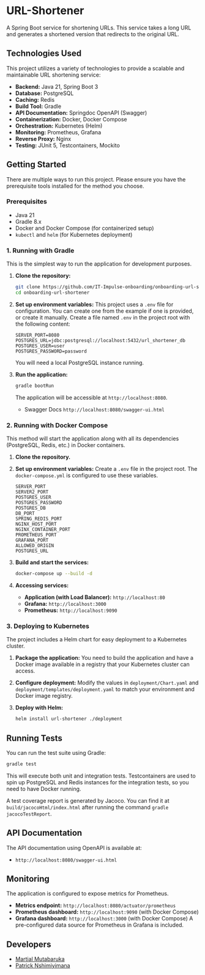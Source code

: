 # URL-Shortener

A Spring Boot service for shortening URLs. This service takes a long URL and generates a shortened version that redirects to the original URL.

## Technologies Used

This project utilizes a variety of technologies to provide a scalable and maintainable URL shortening service:

- **Backend:** Java 21, Spring Boot 3
- **Database:** PostgreSQL
- **Caching:** Redis
- **Build Tool:** Gradle
- **API Documentation:** Springdoc OpenAPI (Swagger)
- **Containerization:** Docker, Docker Compose
- **Orchestration:** Kubernetes (Helm)
- **Monitoring:** Prometheus, Grafana
- **Reverse Proxy:** Nginx
- **Testing:** JUnit 5, Testcontainers, Mockito

## Getting Started

There are multiple ways to run this project. Please ensure you have the prerequisite tools installed for the method you choose.

### Prerequisites

- Java 21
- Gradle 8.x
- Docker and Docker Compose (for containerized setup)
- `kubectl` and `helm` (for Kubernetes deployment)

### 1. Running with Gradle

This is the simplest way to run the application for development purposes.

1.  **Clone the repository:**
    ```bash
    git clone https://github.com/IT-Impulse-onboarding/onboarding-url-shortener.git
    cd onboarding-url-shortener
    ```

2.  **Set up environment variables:**
    This project uses a `.env` file for configuration. You can create one from the example if one is provided, or create it manually.
    Create a file named `.env` in the project root with the following content:
    ```
    SERVER_PORT=8080
    POSTGRES_URL=jdbc:postgresql://localhost:5432/url_shortener_db
    POSTGRES_USER=user
    POSTGRES_PASSWORD=password
    ```
    You will need a local PostgreSQL instance running.

3.  **Run the application:**
    ```bash
    gradle bootRun
    ```
    The application will be accessible at `http://localhost:8080`.

    - Swagger Docs `http://localhost:8080/swagger-ui.html`

### 2. Running with Docker Compose

This method will start the application along with all its dependencies (PostgreSQL, Redis, etc.) in Docker containers.

1.  **Clone the repository.**

2.  **Set up environment variables:**
    Create a `.env` file in the project root. The `docker-compose.yml` is configured to use these variables.
    ```
    SERVER_PORT
    SERVER2_PORT
    POSTGRES_USER
    POSTGRES_PASSWORD
    POSTGRES_DB
    DB_PORT
    SPRING_REDIS_PORT
    NGINX_HOST_PORT
    NGINX_CONTAINER_PORT
    PROMETHEUS_PORT
    GRAFANA_PORT
    ALLOWED_ORIGIN
    POSTGRES_URL
    ```

3.  **Build and start the services:**
    ```bash
    docker-compose up --build -d
    ```

4.  **Accessing services:**
    - **Application (with Load Balancer):** `http://localhost:80`
    - **Grafana:** `http://localhost:3000`
    - **Prometheus:** `http://localhost:9090`

### 3. Deploying to Kubernetes

The project includes a Helm chart for easy deployment to a Kubernetes cluster.

1.  **Package the application:**
    You need to build the application and have a Docker image available in a registry that your Kubernetes cluster can access.

2.  **Configure deployment:**
    Modify the values in `deployment/Chart.yaml` and `deployment/templates/deployment.yaml` to match your environment and Docker image registry.

3.  **Deploy with Helm:**
    ```bash
    helm install url-shortener ./deployment
    ```

## Running Tests

You can run the test suite using Gradle:
```bash
gradle test
```
This will execute both unit and integration tests. Testcontainers are used to spin up PostgreSQL and Redis instances for the integration tests, so you need to have Docker running.

A test coverage report is generated by Jacoco. You can find it at `build/jacocoHtml/index.html` after running the command `gradle jacocoTestReport`.

## API Documentation

The API documentation using OpenAPI is available at:

- `http://localhost:8080/swagger-ui.html`

## Monitoring

The application is configured to expose metrics for Prometheus.
- **Metrics endpoint:** `http://localhost:8080/actuator/prometheus`
- **Prometheus dashboard:** `http://localhost:9090` (with Docker Compose)
- **Grafana dashboard:** `http://localhost:3000` (with Docker Compose)
A pre-configured data source for Prometheus in Grafana is included.

## Developers
- [Martial Mutabaruka](https://github.com/katros1)
- [Patrick Nshimiyimana](https://github.com/Patricknshimiyimana)
